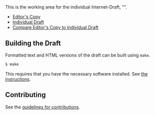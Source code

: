 # 

This is the working area for the individual Internet-Draft, "".

* [Editor's Copy](https://omadm.github.io/omatest/#go.draft-omadm-ts.html)
* [Individual Draft](https://tools.ietf.org/html/draft-omadm-ts)
* [Compare Editor's Copy to Individual Draft](https://omadm.github.io/omatest/#go.draft-omadm-ts.diff)

## Building the Draft

Formatted text and HTML versions of the draft can be built using `make`.

```sh
$ make
```

This requires that you have the necessary software installed.  See
[the instructions](https://github.com/martinthomson/i-d-template/blob/master/doc/SETUP.md).


## Contributing

See the
[guidelines for contributions](https://github.com/omadm/omatest/blob/master/CONTRIBUTING.md).
